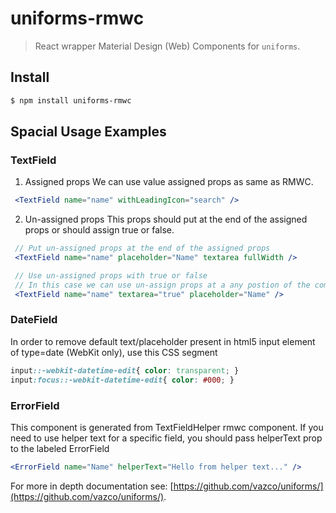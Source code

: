 # uniforms-rmwc

> React wrapper Material Design (Web) Components for `uniforms`.

## Install

```sh
$ npm install uniforms-rmwc 
```
## Spacial Usage Examples

### TextField

 1. Assigned props
We can use value assigned props as same as RMWC.
```jsx
 <TextField name="name" withLeadingIcon="search" />
```
2. Un-assigned props
This props should put at the end of the assigned props or should assign true or false.
```jsx
 // Put un-assigned props at the end of the assigned props
 <TextField name="name" placeholder="Name" textarea fullWidth />

 // Use un-assigned props with true or false
 // In this case we can use un-assign props at a any postion of the component
 <TextField name="name" textarea="true" placeholder="Name" />
```
### DateField
In order to remove default text/placeholder present in html5 input element of type=date (WebKit only), use this CSS segment
```css
input::-webkit-datetime-edit{ color: transparent; }
input:focus::-webkit-datetime-edit{ color: #000; }
```
### ErrorField
This component is generated from TextFieldHelper rmwc component. If you need to use helper text for a specific field, you should pass helperText prop to the labeled ErrorField
```jsx
<ErrorField name="Name" helperText="Hello from helper text..." />
```


For more in depth documentation see: [https://github.com/vazco/uniforms/](https://github.com/vazco/uniforms/).

